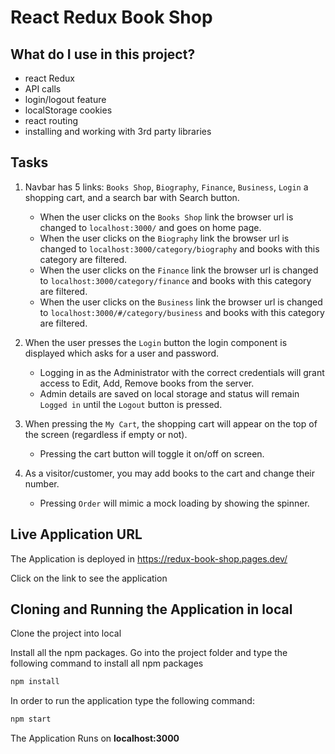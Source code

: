 # React Redux Book Shop

## What do I use in this project?

- react Redux
- API calls
- login/logout feature
- localStorage cookies
- react routing
- installing and working with 3rd party libraries

## Tasks

1. Navbar has 5 links: `Books Shop`, `Biography`, `Finance`, `Business`, `Login` a shopping cart, and a search bar with Search button.

   - When the user clicks on the `Books Shop` link the browser url is changed to `localhost:3000/` and goes on home page.
   - When the user clicks on the `Biography` link the browser url is changed to `localhost:3000/category/biography` and books with this category are filtered.
   - When the user clicks on the `Finance` link the browser url is changed to `localhost:3000/category/finance` and books with this category are filtered.
   - When the user clicks on the `Business` link the browser url is changed to `localhost:3000/#/category/business` and books with this category are filtered.

2. When the user presses the `Login` button the login component is displayed which asks for a user and password.

   - Logging in as the Administrator with the correct credentials will grant access to Edit, Add, Remove books from the server.
   - Admin details are saved on local storage and status will remain `Logged in` until the `Logout` button is pressed.

3. When pressing the `My Cart`, the shopping cart will appear on the top of the screen (regardless if empty or not).

   - Pressing the cart button will toggle it on/off on screen.

4. As a visitor/customer, you may add books to the cart and change their number.

   - Pressing `Order` will mimic a mock loading by showing the spinner.

## Live Application URL

The Application is deployed in https://redux-book-shop.pages.dev/

Click on the link to see the application

## Cloning and Running the Application in local

Clone the project into local

Install all the npm packages. Go into the project folder and type the following command to install all npm packages

```bash
npm install
```

In order to run the application type the following command:

```bash
npm start
```

The Application Runs on **localhost:3000**
